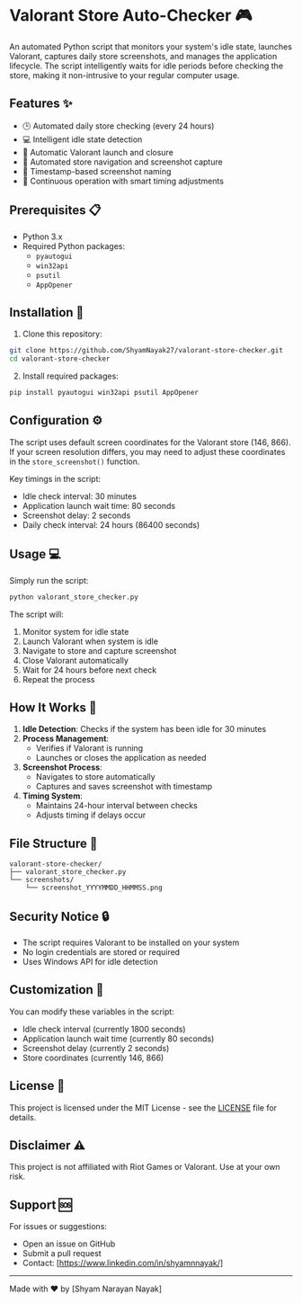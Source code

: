 # Valorant Store Auto-Checker 🎮

An automated Python script that monitors your system's idle state, launches Valorant, captures daily store screenshots, and manages the application lifecycle. The script intelligently waits for idle periods before checking the store, making it non-intrusive to your regular computer usage.

## Features ✨

- 🕒 Automated daily store checking (every 24 hours)
- 💻 Intelligent idle state detection
- 🚀 Automatic Valorant launch and closure
- 📸 Automated store navigation and screenshot capture
- 💾 Timestamp-based screenshot naming
- 🔄 Continuous operation with smart timing adjustments

## Prerequisites 📋

- Python 3.x
- Required Python packages:
  - `pyautogui`
  - `win32api`
  - `psutil`
  - `AppOpener`

## Installation 🚀

1. Clone this repository:
```bash
git clone https://github.com/ShyamNayak27/valorant-store-checker.git
cd valorant-store-checker
```

2. Install required packages:
```bash
pip install pyautogui win32api psutil AppOpener
```

## Configuration ⚙️

The script uses default screen coordinates for the Valorant store (146, 866). If your screen resolution differs, you may need to adjust these coordinates in the `store_screenshot()` function.

Key timings in the script:
- Idle check interval: 30 minutes
- Application launch wait time: 80 seconds
- Screenshot delay: 2 seconds
- Daily check interval: 24 hours (86400 seconds)

## Usage 💻

Simply run the script:
```bash
python valorant_store_checker.py
```

The script will:
1. Monitor system for idle state
2. Launch Valorant when system is idle
3. Navigate to store and capture screenshot
4. Close Valorant automatically
5. Wait for 24 hours before next check
6. Repeat the process

## How It Works 🔧

1. **Idle Detection**: Checks if the system has been idle for 30 minutes
2. **Process Management**: 
   - Verifies if Valorant is running
   - Launches or closes the application as needed
3. **Screenshot Process**:
   - Navigates to store automatically
   - Captures and saves screenshot with timestamp
4. **Timing System**:
   - Maintains 24-hour interval between checks
   - Adjusts timing if delays occur

## File Structure 📁

```
valorant-store-checker/
├── valorant_store_checker.py
└── screenshots/
    └── screenshot_YYYYMMDD_HHMMSS.png
```

## Security Notice 🔒

- The script requires Valorant to be installed on your system
- No login credentials are stored or required
- Uses Windows API for idle detection

## Customization 🔧

You can modify these variables in the script:
- Idle check interval (currently 1800 seconds)
- Application launch wait time (currently 80 seconds)
- Screenshot delay (currently 2 seconds)
- Store coordinates (currently 146, 866)

## License 📝

This project is licensed under the MIT License - see the [LICENSE](LICENSE) file for details.

## Disclaimer ⚠️

This project is not affiliated with Riot Games or Valorant. Use at your own risk.

## Support 🆘

For issues or suggestions:
- Open an issue on GitHub
- Submit a pull request
- Contact: [https://www.linkedin.com/in/shyamnnayak/]

---
Made with ❤️ by [Shyam Narayan Nayak]
